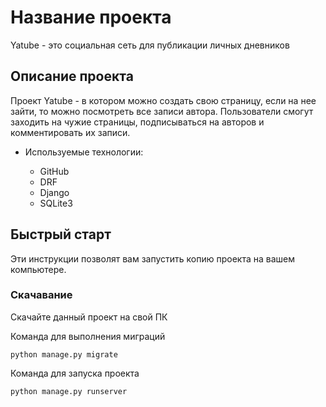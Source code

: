 # Название проекта

Yatube - это социальная сеть для публикации личных дневников

## Описание проекта

Проект Yatube - в котором можно создать свою страницу, если на нее зайти, то можно посмотреть все записи автора. Пользователи смогут заходить на чужие страницы, подписываться на авторов и комментировать их записи.

* Используемые технологии:

   - GitHub
   - DRF
   - Django
   - SQLite3

## Быстрый старт

Эти инструкции позволят вам запустить копию проекта на вашем компьютере.

### Скачавание 

Скачайте данный проект на свой ПК

Команда для выполнения миграций

```
python manage.py migrate
```

Команда для запуска проекта
 
```
python manage.py runserver
```


